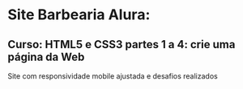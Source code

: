 # Site Barbearia Alura:
## Curso: HTML5 e CSS3 partes 1 a 4: crie uma página da Web
Site com responsividade mobile ajustada e desafios realizados
